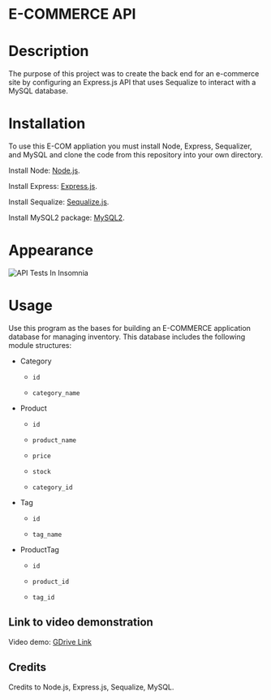 # E-COMMERCE API

# Description

The purpose of this project was to create the back end for an e-commerce site by configuring an Express.js API that uses Sequalize to interact with a MySQL database.

# Installation

To use this E-COM appliation you must install Node, Express, Sequalizer, and MySQL and clone the code from this repository into your own directory.

Install Node: [Node.js](https://nodejs.org/en/download/).

Install Express: [Express.js](https://www.npmjs.com/package/express).

Install Sequalize: [Sequalize.js](https://www.npmjs.com/package/sequelize).

Install MySQL2 package: [MySQL2](https://www.npmjs.com/package/mysql2).

# Appearance

![API Tests In Insomnia](./assets/images/image_name.png)

# Usage

Use this program as the bases for building an E-COMMERCE application database for managing inventory. This database includes the following module structures:

- Category

  - `id`

  - `category_name`

- Product

  - `id`

  - `product_name`

  - `price`

  - `stock`

  - `category_id`

- Tag

  - `id`

  - `tag_name`

- ProductTag

  - `id`

  - `product_id`

  - `tag_id`

## Link to video demonstration

Video demo: [GDrive Link]()

## Credits

Credits to Node.js, Express.js, Sequalize, MySQL.
